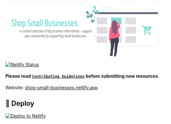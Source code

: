 ![Repository Banner](shop-small-businesses.png)

[![Netlify Status](https://api.netlify.com/api/v1/badges/c9826366-28b8-4999-82c6-bbf4b46df6b5/deploy-status)](https://app.netlify.com/sites/shop-small-businesses/deploys)

#### Please read [`Contributing Guidelines`](./contributing.md) before submitting new resources.

Website: [shop-small-businesses.netlify.app](https://shop-small-businesses.netlify.app/)

## 💫 Deploy

[![Deploy to Netlify](https://www.netlify.com/img/deploy/button.svg)](https://app.netlify.com/start/deploy?repository=https://github.com/jeannienguyen/shop-small-businesses)
